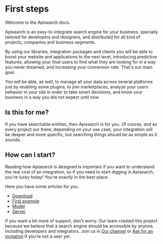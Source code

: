 # First steps

Welcome to the Apisearch docs.

Apisearch is an easy-to-integrate search engine for your business, specially
tailored for developers and designers, and distributed for all kind of projects,
companies and business segments.

By using our libraries, integration packages and clients you will be able to
boost your website and applications to the next level, introducing predictive 
features, allowing your final users to find what they are looking for in a way 
you never dreamed, and increasing your conversion rate. That's our main goal.

You will be able, as well, to manage all your data across several platforms just
by enabling some plugins, to join marketplaces, analyze your users behavior in 
your site in order to take smart decisions, and know your business in a way you
did not expect until now.

## Is this for me?

If you have searchable entities, then Apisearch is for you. Of course, and as
every project our there, depending on your use case, your integration will be
deeper and more specific, but searching things should be as simple as it sounds.

## How can I start?

Reading how Apisearch is designed is important if you want to understand the
real cost of an integration, so if you need to start digging in Apisearch,
you're lucky today! You're exactly in the best place.

Here you have some articles for you.

- [Download](download.md)
- [First example](first-example.md)
- [Model](model.md)
- [Server](server.md)

If you want a bit more of support, don't worry. Our team created this project
because we believe that a search engine should be accessible by anyone,
including developers and integrators. Join us in
[Our channel](https://apisearch-slack.herokuapp.com/) or 
[Ask for an invitation](https://apisearch-slack.herokuapp.com/) if you're not a
user yet.